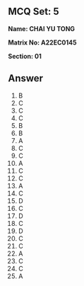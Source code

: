 ## MCQ Set: 5

**Name: CHAI YU TONG**

**Matrix No: A22EC0145**

**Section: 01**

## Answer
1. B
2. C
3. C
4. C 
5. B
6. B
7. A
8. C
9. C
10. A
11. C
12. C
13. A
14. C
15. D
16. C
17. D
18. C
19. D
20. C
21. C
22. A
23. C
24. C
25. A
